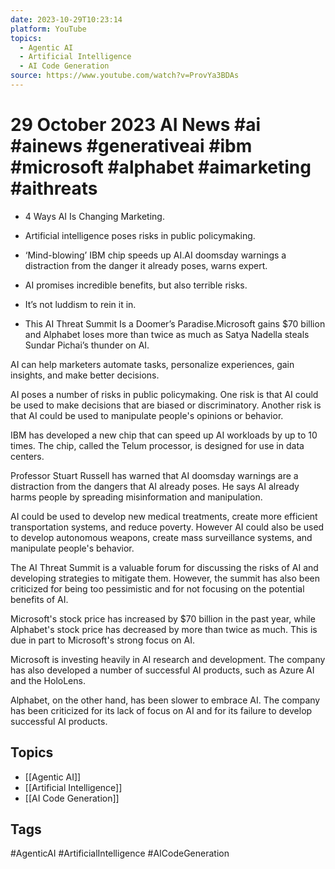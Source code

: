 ```yaml
---
date: 2023-10-29T10:23:14
platform: YouTube
topics:
  - Agentic AI
  - Artificial Intelligence
  - AI Code Generation
source: https://www.youtube.com/watch?v=ProvYa3BDAs
---
```

# 29 October 2023 AI News #ai #ainews #generativeai #ibm #microsoft #alphabet #aimarketing #aithreats

- 4 Ways AI Is Changing Marketing.

- Artificial intelligence poses risks in public policymaking.

- ‘Mind-blowing’ IBM chip speeds up AI.AI doomsday warnings a distraction from the danger it already poses, warns expert.

- AI promises incredible benefits, but also terrible risks. 

- It’s not luddism to rein it in.

- This AI Threat Summit Is a Doomer’s Paradise.Microsoft gains $70 billion and Alphabet loses more than twice as much as Satya Nadella steals Sundar Pichai’s thunder on AI.

AI can help marketers automate tasks, personalize experiences, gain insights, and make better decisions.

AI poses a number of risks in public policymaking. One risk is that AI could be used to make decisions that are biased or discriminatory. Another risk is that AI could be used to manipulate people's opinions or behavior.

IBM has developed a new chip that can speed up AI workloads by up to 10 times. The chip, called the Telum processor, is designed for use in data centers.

Professor Stuart Russell has warned that AI doomsday warnings are a distraction from the dangers that AI already poses. He says AI already harms people by spreading misinformation and manipulation.

AI could be used to develop new medical treatments, create more efficient transportation systems, and reduce poverty. However AI could also be used to develop autonomous weapons, create mass surveillance systems, and manipulate people's behavior.

The AI Threat Summit is a valuable forum for discussing the risks of AI and developing strategies to mitigate them. However, the summit has also been criticized for being too pessimistic and for not focusing on the potential benefits of AI.

Microsoft's stock price has increased by $70 billion in the past year, while Alphabet's stock price has decreased by more than twice as much. This is due in part to Microsoft's strong focus on AI.

Microsoft is investing heavily in AI research and development. The company has also developed a number of successful AI products, such as Azure AI and the HoloLens.

Alphabet, on the other hand, has been slower to embrace AI. The company has been criticized for its lack of focus on AI and for its failure to develop successful AI products.

## Topics
- [[Agentic AI]]
- [[Artificial Intelligence]]
- [[AI Code Generation]]

## Tags
#AgenticAI #ArtificialIntelligence #AICodeGeneration
